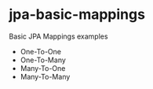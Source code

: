 # jpa-basic-mappings

Basic JPA Mappings examples

* One-To-One
* One-To-Many
* Many-To-One
* Many-To-Many